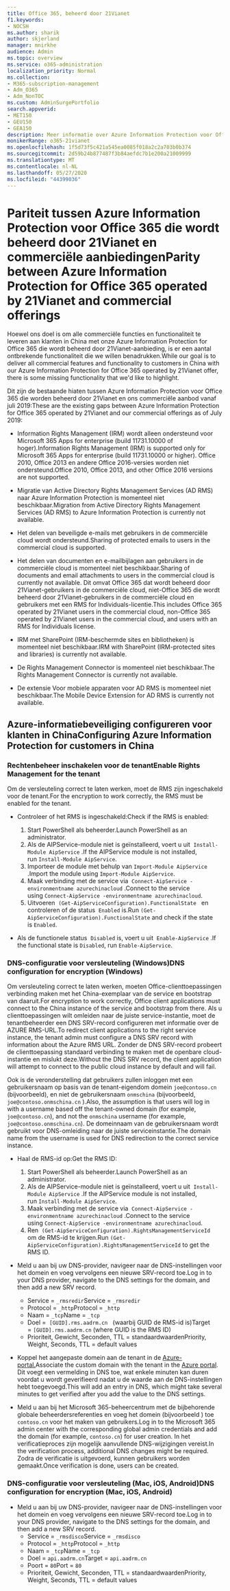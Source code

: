 ```yaml
---
title: Office 365, beheerd door 21Vianet
f1.keywords:
- NOCSH
ms.author: sharik
author: skjerland
manager: mnirkhe
audience: Admin
ms.topic: overview
ms.service: o365-administration
localization_priority: Normal
ms.collection:
- M365-subscription-management
- Adm_O365
- Adm_NonTOC
ms.custom: AdminSurgePortfolio
search.appverid:
- MET150
- GEU150
- GEA150
description: Meer informatie over Azure Information Protection voor Office 365 wordt beheerd door 21Vianet en hoe u deze configureert voor klanten in China.
monikerRange: o365-21vianet
ms.openlocfilehash: 1f5d73f5c421a545ea0085f018a2c2a703b0b374
ms.sourcegitcommit: 2d59b24b877487f3b84aefdc7b1e200a21009999
ms.translationtype: MT
ms.contentlocale: nl-NL
ms.lasthandoff: 05/27/2020
ms.locfileid: "44399036"
---
```

# <a name="parity-between-azure-information-protection-for-office-365-operated-by-21vianet-and-commercial-offerings"></a><span data-ttu-id="1d8d2-103">Pariteit tussen Azure Information Protection voor Office 365 die wordt beheerd door 21Vianet en commerciële aanbiedingen</span><span class="sxs-lookup"><span data-stu-id="1d8d2-103">Parity between Azure Information Protection for Office 365 operated by 21Vianet and commercial offerings</span></span>

<span data-ttu-id="1d8d2-104">Hoewel ons doel is om alle commerciële functies en functionaliteit te leveren aan klanten in China met onze Azure Information Protection for Office 365 die wordt beheerd door 21Vianet-aanbieding, is er een aantal ontbrekende functionaliteit die we willen benadrukken.</span><span class="sxs-lookup"><span data-stu-id="1d8d2-104">While our goal is to deliver all commercial features and functionality to customers in China with our Azure Information Protection for Office 365 operated by 21Vianet offer, there is some missing functionality that we'd like to highlight.</span></span>

<span data-ttu-id="1d8d2-105">Dit zijn de bestaande hiaten tussen Azure Information Protection voor Office 365 die worden beheerd door 21Vianet en ons commerciële aanbod vanaf juli 2019:</span><span class="sxs-lookup"><span data-stu-id="1d8d2-105">These are the existing gaps between Azure Information Protection for Office 365 operated by 21Vianet and our commercial offerings as of July 2019:</span></span>

- <span data-ttu-id="1d8d2-106">Information Rights Management (IRM) wordt alleen ondersteund voor Microsoft 365 Apps for enterprise (build 11731.10000 of hoger).</span><span class="sxs-lookup"><span data-stu-id="1d8d2-106">Information Rights Management (IRM) is supported only for Microsoft 365 Apps for enterprise (build 11731.10000 or higher).</span></span> <span data-ttu-id="1d8d2-107">Office 2010, Office 2013 en andere Office 2016-versies worden niet ondersteund.</span><span class="sxs-lookup"><span data-stu-id="1d8d2-107">Office 2010, Office 2013, and other Office 2016 versions are not supported.</span></span>

- <span data-ttu-id="1d8d2-108">Migratie van Active Directory Rights Management Services (AD RMS) naar Azure Information Protection is momenteel niet beschikbaar.</span><span class="sxs-lookup"><span data-stu-id="1d8d2-108">Migration from Active Directory Rights Management Services (AD RMS) to Azure Information Protection is currently not available.</span></span>
  
- <span data-ttu-id="1d8d2-109">Het delen van beveiligde e-mails met gebruikers in de commerciële cloud wordt ondersteund.</span><span class="sxs-lookup"><span data-stu-id="1d8d2-109">Sharing of protected emails to users in the commercial cloud is supported.</span></span>
  
- <span data-ttu-id="1d8d2-110">Het delen van documenten en e-mailbijlagen aan gebruikers in de commerciële cloud is momenteel niet beschikbaar.</span><span class="sxs-lookup"><span data-stu-id="1d8d2-110">Sharing of documents and email attachments to users in the commercial cloud is currently not available.</span></span> <span data-ttu-id="1d8d2-111">Dit omvat Office 365 dat wordt beheerd door 21Vianet-gebruikers in de commerciële cloud, niet-Office 365 die wordt beheerd door 21Vianet-gebruikers in de commerciële cloud en gebruikers met een RMS for Individuals-licentie.</span><span class="sxs-lookup"><span data-stu-id="1d8d2-111">This includes Office 365 operated by 21Vianet users in the commercial cloud, non-Office 365 operated by 21Vianet users in the commercial cloud, and users with an RMS for Individuals license.</span></span>
  
- <span data-ttu-id="1d8d2-112">IRM met SharePoint (IRM-beschermde sites en bibliotheken) is momenteel niet beschikbaar.</span><span class="sxs-lookup"><span data-stu-id="1d8d2-112">IRM with SharePoint (IRM-protected sites and libraries) is currently not available.</span></span>
  
- <span data-ttu-id="1d8d2-113">De Rights Management Connector is momenteel niet beschikbaar.</span><span class="sxs-lookup"><span data-stu-id="1d8d2-113">The Rights Management Connector is currently not available.</span></span>
  
- <span data-ttu-id="1d8d2-114">De extensie Voor mobiele apparaten voor AD RMS is momenteel niet beschikbaar.</span><span class="sxs-lookup"><span data-stu-id="1d8d2-114">The Mobile Device Extension for AD RMS is currently not available.</span></span>

## <a name="configuring-azure-information-protection-for-customers-in-china"></a><span data-ttu-id="1d8d2-115">Azure-informatiebeveiliging configureren voor klanten in China</span><span class="sxs-lookup"><span data-stu-id="1d8d2-115">Configuring Azure Information Protection for customers in China</span></span>

### <a name="enable-rights-management-for-the-tenant"></a><span data-ttu-id="1d8d2-116">Rechtenbeheer inschakelen voor de tenant</span><span class="sxs-lookup"><span data-stu-id="1d8d2-116">Enable Rights Management for the tenant</span></span>

<span data-ttu-id="1d8d2-117">Om de versleuteling correct te laten werken, moet de RMS zijn ingeschakeld voor de tenant.</span><span class="sxs-lookup"><span data-stu-id="1d8d2-117">For the encryption to work correctly, the RMS must be enabled for the tenant.</span></span>

- <span data-ttu-id="1d8d2-118">Controleer of het RMS is ingeschakeld:</span><span class="sxs-lookup"><span data-stu-id="1d8d2-118">Check if the RMS is enabled:</span></span>
  1. <span data-ttu-id="1d8d2-119">Start PowerShell als beheerder.</span><span class="sxs-lookup"><span data-stu-id="1d8d2-119">Launch PowerShell as an administrator.</span></span>
  2. <span data-ttu-id="1d8d2-120">Als de AIPService-module niet is geïnstalleerd, voert u uit  `Install-Module AipService` .</span><span class="sxs-lookup"><span data-stu-id="1d8d2-120">If the AIPService module is not installed, run `Install-Module AipService`.</span></span>
  3. <span data-ttu-id="1d8d2-121">Importeer de module met behulp van `Import-Module AipService` .</span><span class="sxs-lookup"><span data-stu-id="1d8d2-121">Import the module using `Import-Module AipService`.</span></span>
  4. <span data-ttu-id="1d8d2-122">Maak verbinding met de service via  `Connect-AipService -environmentname azurechinacloud` .</span><span class="sxs-lookup"><span data-stu-id="1d8d2-122">Connect to the service using `Connect-AipService -environmentname azurechinacloud`.</span></span>
  5. <span data-ttu-id="1d8d2-123">Uitvoeren  `(Get-AipServiceConfiguration).FunctionalState`   en controleren of de status  `Enabled` is.</span><span class="sxs-lookup"><span data-stu-id="1d8d2-123">Run `(Get-AipServiceConfiguration).FunctionalState` and check if the state is `Enabled`.</span></span>

- <span data-ttu-id="1d8d2-124">Als de functionele status  `Disabled` is, voert u uit  `Enable-AipService` .</span><span class="sxs-lookup"><span data-stu-id="1d8d2-124">If the functional state is `Disabled`, run `Enable-AipService`.</span></span>

### <a name="dns-configuration-for-encryption-windows"></a><span data-ttu-id="1d8d2-125">DNS-configuratie voor versleuteling (Windows)</span><span class="sxs-lookup"><span data-stu-id="1d8d2-125">DNS configuration for encryption (Windows)</span></span>

<span data-ttu-id="1d8d2-126">Om versleuteling correct te laten werken, moeten Office-clienttoepassingen verbinding maken met het China-exemplaar van de service en bootstrap van daaruit.</span><span class="sxs-lookup"><span data-stu-id="1d8d2-126">For encryption to work correctly, Office client applications must connect to the China instance of the service and bootstrap from there.</span></span> <span data-ttu-id="1d8d2-127">Als u clienttoepassingen wilt omleiden naar de juiste service-instantie, moet de tenantbeheerder een DNS SRV-record configureren met informatie over de AZURE RMS-URL.</span><span class="sxs-lookup"><span data-stu-id="1d8d2-127">To redirect client applications to the right service instance, the tenant admin must configure a DNS SRV record with information about the Azure RMS URL.</span></span> <span data-ttu-id="1d8d2-128">Zonder de DNS SRV-record probeert de clienttoepassing standaard verbinding te maken met de openbare cloud-instantie en mislukt deze.</span><span class="sxs-lookup"><span data-stu-id="1d8d2-128">Without the DNS SRV record, the client application will attempt to connect to the public cloud instance by default and will fail.</span></span>

<span data-ttu-id="1d8d2-129">Ook is de veronderstelling dat gebruikers zullen inloggen met een gebruikersnaam op basis van de tenant-eigendom domein `joe@contoso.cn` (bijvoorbeeld), en niet de gebruikersnaam `onmschina` (bijvoorbeeld, `joe@contoso.onmschina.cn` ).</span><span class="sxs-lookup"><span data-stu-id="1d8d2-129">Also, the assumption is that users will log in with a username based off the tenant-owned domain (for example, `joe@contoso.cn`), and not the `onmschina` username (for example, `joe@contoso.onmschina.cn`).</span></span> <span data-ttu-id="1d8d2-130">De domeinnaam van de gebruikersnaam wordt gebruikt voor DNS-omleiding naar de juiste serviceinstantie.</span><span class="sxs-lookup"><span data-stu-id="1d8d2-130">The domain name from the username is used for DNS redirection to the correct service instance.</span></span>

- <span data-ttu-id="1d8d2-131">Haal de RMS-id op:</span><span class="sxs-lookup"><span data-stu-id="1d8d2-131">Get the RMS ID:</span></span>
  1. <span data-ttu-id="1d8d2-132">Start PowerShell als beheerder.</span><span class="sxs-lookup"><span data-stu-id="1d8d2-132">Launch PowerShell as an administrator.</span></span>
  2. <span data-ttu-id="1d8d2-133">Als de AIPService-module niet is geïnstalleerd, voert u uit  `Install-Module AipService` .</span><span class="sxs-lookup"><span data-stu-id="1d8d2-133">If the AIPService module is not installed, run `Install-Module AipService`.</span></span>
  3. <span data-ttu-id="1d8d2-134">Maak verbinding met de service via  `Connect-AipService -environmentname azurechinacloud` .</span><span class="sxs-lookup"><span data-stu-id="1d8d2-134">Connect to the service using `Connect-AipService -environmentname azurechinacloud`.</span></span>
  4. <span data-ttu-id="1d8d2-135">Ren  `(Get-AipServiceConfiguration).RightsManagementServiceId`   om de RMS-id te krijgen.</span><span class="sxs-lookup"><span data-stu-id="1d8d2-135">Run `(Get-AipServiceConfiguration).RightsManagementServiceId` to get the RMS ID.</span></span>

- <span data-ttu-id="1d8d2-136">Meld u aan bij uw DNS-provider, navigeer naar de DNS-instellingen voor het domein en voeg vervolgens een nieuwe SRV-record toe.</span><span class="sxs-lookup"><span data-stu-id="1d8d2-136">Log in to your DNS provider, navigate to the DNS settings for the domain, and then add a new SRV record.</span></span>
  - <span data-ttu-id="1d8d2-137">Service = `_rmsredir`</span><span class="sxs-lookup"><span data-stu-id="1d8d2-137">Service = `_rmsredir`</span></span>
  - <span data-ttu-id="1d8d2-138">Protocol = `_http`</span><span class="sxs-lookup"><span data-stu-id="1d8d2-138">Protocol = `_http`</span></span>
  - <span data-ttu-id="1d8d2-139">Naam = `_tcp`</span><span class="sxs-lookup"><span data-stu-id="1d8d2-139">Name = `_tcp`</span></span>
  - <span data-ttu-id="1d8d2-140">Doel =  `[GUID].rms.aadrm.cn`   (waarbij GUID de RMS-id is)</span><span class="sxs-lookup"><span data-stu-id="1d8d2-140">Target = `[GUID].rms.aadrm.cn` (where GUID is the RMS ID)</span></span>
  - <span data-ttu-id="1d8d2-141">Prioriteit, Gewicht, Seconden, TTL = standaardwaarden</span><span class="sxs-lookup"><span data-stu-id="1d8d2-141">Priority, Weight, Seconds, TTL = default values</span></span>

- <span data-ttu-id="1d8d2-142">Koppel het aangepaste domein aan de tenant in de [Azure-portal.](https://portal.azure.cn/#blade/Microsoft_AAD_IAM/ActiveDirectoryMenuBlade/Domains)</span><span class="sxs-lookup"><span data-stu-id="1d8d2-142">Associate the custom domain with the tenant in the [Azure portal](https://portal.azure.cn/#blade/Microsoft_AAD_IAM/ActiveDirectoryMenuBlade/Domains).</span></span> <span data-ttu-id="1d8d2-143">Dit voegt een vermelding in DNS toe, wat enkele minuten kan duren voordat u wordt geverifieerd nadat u de waarde aan de DNS-instellingen hebt toegevoegd.</span><span class="sxs-lookup"><span data-stu-id="1d8d2-143">This will add an entry in DNS, which might take several minutes to get verified after you add the value to the DNS settings.</span></span>

- <span data-ttu-id="1d8d2-144">Meld u aan bij het Microsoft 365-beheercentrum met de bijbehorende globale beheerdersreferenties en voeg het domein (bijvoorbeeld ) toe `contoso.cn` voor het maken van gebruikers.</span><span class="sxs-lookup"><span data-stu-id="1d8d2-144">Log in to the Microsoft 365 admin center with the corresponding global admin credentials and add the domain (for example, `contoso.cn`) for user creation.</span></span> <span data-ttu-id="1d8d2-145">In het verificatieproces zijn mogelijk aanvullende DNS-wijzigingen vereist.</span><span class="sxs-lookup"><span data-stu-id="1d8d2-145">In the verification process, additional DNS changes might be required.</span></span> <span data-ttu-id="1d8d2-146">Zodra de verificatie is uitgevoerd, kunnen gebruikers worden gemaakt.</span><span class="sxs-lookup"><span data-stu-id="1d8d2-146">Once verification is done, users can be created.</span></span>

### <a name="dns-configuration-for-encryption-mac-ios-android"></a><span data-ttu-id="1d8d2-147">DNS-configuratie voor versleuteling (Mac, iOS, Android)</span><span class="sxs-lookup"><span data-stu-id="1d8d2-147">DNS configuration for encryption (Mac, iOS, Android)</span></span>

- <span data-ttu-id="1d8d2-148">Meld u aan bij uw DNS-provider, navigeer naar de DNS-instellingen voor het domein en voeg vervolgens een nieuwe SRV-record toe.</span><span class="sxs-lookup"><span data-stu-id="1d8d2-148">Log in to your DNS provider, navigate to the DNS settings for the domain, and then add a new SRV record.</span></span>
  - <span data-ttu-id="1d8d2-149">Service = `_rmsdisco`</span><span class="sxs-lookup"><span data-stu-id="1d8d2-149">Service = `_rmsdisco`</span></span>
  - <span data-ttu-id="1d8d2-150">Protocol = `_http`</span><span class="sxs-lookup"><span data-stu-id="1d8d2-150">Protocol = `_http`</span></span>
  - <span data-ttu-id="1d8d2-151">Naam = `_tcp`</span><span class="sxs-lookup"><span data-stu-id="1d8d2-151">Name = `_tcp`</span></span>
  - <span data-ttu-id="1d8d2-152">Doel = `api.aadrm.cn`</span><span class="sxs-lookup"><span data-stu-id="1d8d2-152">Target = `api.aadrm.cn`</span></span>
  - <span data-ttu-id="1d8d2-153">Poort = `80`</span><span class="sxs-lookup"><span data-stu-id="1d8d2-153">Port = `80`</span></span>
  - <span data-ttu-id="1d8d2-154">Prioriteit, Gewicht, Seconden, TTL = standaardwaarden</span><span class="sxs-lookup"><span data-stu-id="1d8d2-154">Priority, Weight, Seconds, TTL = default values</span></span>
